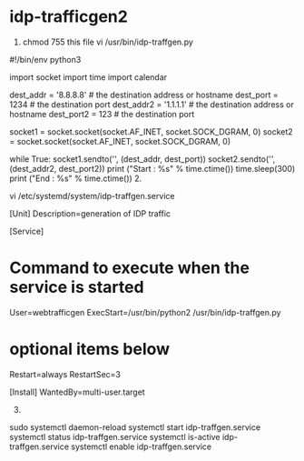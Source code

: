 # idp-trafficgen2
       
1.    chmod 755  this file
vi /usr/bin/idp-traffgen.py
        
#!/bin/env python3

import socket
import time
import calendar

dest_addr = '8.8.8.8'  # the destination address or hostname
dest_port = 1234 # the destination port
dest_addr2 = '1.1.1.1'  # the destination address or hostname
dest_port2 = 123 # the destination port

socket1 = socket.socket(socket.AF_INET, socket.SOCK_DGRAM, 0)
socket2 = socket.socket(socket.AF_INET, socket.SOCK_DGRAM, 0)

while True:
        socket1.sendto('', (dest_addr, dest_port))
        socket2.sendto('', (dest_addr2, dest_port2))
        print ("Start : %s" % time.ctime())
        time.sleep(300)
        print ("End : %s" % time.ctime())
2.       
        
vi /etc/systemd/system/idp-traffgen.service
        

[Unit]
Description=generation of IDP traffic

[Service]
# Command to execute when the service is started
User=webtrafficgen
ExecStart=/usr/bin/python2 /usr/bin/idp-traffgen.py

# optional items below
Restart=always
RestartSec=3

[Install]
WantedBy=multi-user.target



3.
sudo systemctl daemon-reload
systemctl start idp-traffgen.service
systemctl status idp-traffgen.service
systemctl is-active idp-traffgen.service
systemctl enable idp-traffgen.service




